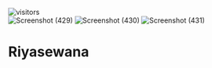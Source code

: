  ![visitors](https://visitor-badge.glitch.me/badge?page_id=hasantha32.Riyasewan)      
![Screenshot (429)](https://user-images.githubusercontent.com/68705183/127770826-ffd293c2-179f-4d76-88b2-218f8be35186.png)
![Screenshot (430)](https://user-images.githubusercontent.com/68705183/127770836-66dc8e51-6b28-4f97-bc87-3b3e210725f0.png)
![Screenshot (431)](https://user-images.githubusercontent.com/68705183/127770844-5e5f455f-8bcd-4e34-bbbc-cd94bbe9c7ff.png)
# Riyasewana
